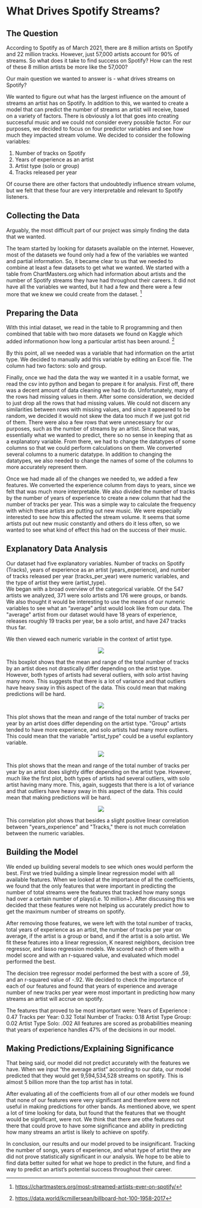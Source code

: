 # What Drives Spotify Streams?
## The Question 
According to Spotify as of March 2021, there are 8 million artists on Spotify and 22 million tracks. However, just 57,000 artists account for 90% of streams. So what does it take to find success on Spotify? How can the rest of these 8 million artists be more like the 57,000? 

Our main question we wanted to answer is - what drives streams on Spotify? 

We wanted to figure out what has the largest influence on the amount of streams an artist has on Spotify. In addition to this,
we wanted to create a model that can predict the number of streams an artist will receive, based on a variety of factors. 
There is obviously a lot that goes into creating successful music and we could not consider every possible factor. For our purposes, 
we decided to focus on four predictor variables and see how much they impacted stream volume. We decided to consider the following variables:
1. Number of tracks on Spotify
2. Years of experience as an artist 
3. Artist type (solo or group)
4. Tracks released per year

Of course there are other factors that undoubtedly influence stream volume, but we felt that these four are very interpretable and relevant to Spotify listeners.
## Collecting the Data
Arguably, the most difficult part of our project was simply finding the data that we wanted.

The team started by looking for datasets available on the internet. However, most of the datasets we found only had a few of the variables we wanted and partial information.
So, it became clear to us that we needed to combine at least a few datasets to get what we wanted. We started with a table from ChartMasters.org 
which had information about artists and the number of Spotify streams they have had throughout their careers.
It did not have all the variables we wanted, but it had a few and there were a few more that we knew we could create from the dataset. [^1]

[^1]: https://chartmasters.org/most-streamed-artists-ever-on-spotify/

## Preparing the Data 

With this intial dataset, we read in the table to R programming and then combined that table with two more datasets we found on 
Kaggle which added informationon how long a particular artist has been around. [^2]

[^2]: https://data.world/kcmillersean/billboard-hot-100-1958-2017

By this point, all we needed was a variable that had information on the artist type. We decided to manually add this variable by editing an Excel file. 
The column had two factors: solo and group. 

Finally, once we had the data the way we wanted it in a usable format, we read the csv into python and began to prepare it for analysis. 
First off, there was a decent amount of data cleaning we had to do. Unfortunately, many of the rows had missing values in them. 
After some consideration, we decided to just drop all the rows that had missing values. 
We could not discern any similarities between rows with missing values, and since it appeared to be random, 
we decided it would not skew the data too much if we just got rid of them. There were also a few rows that were unnecessary for our purposes, such as the number of streams 
by an artist. Since that was, essentially what we wanted to predict, there so no sense in keeping that as a explanatory variable.
From there, we had to change the datatypes of some columns so that we could perform calculations on them. We converted several columns to a numeric datatype. 
In addition to changing the datatypes, we also needed to change the names of some of the columns to more accurately represent them.

Once we had made all of the changes we needed to, we added a few features. We converted the experience column from days to years, since we felt that was much more interpretable.
We also divided the number of tracks by the number of years of experience to create a new column that had the number of tracks per year. 
This was a simple way to calculate the frequency with which these artists are putting out new music. We were especially interested to see how this affected the stream volume. 
It seems that some artists put out new music constantly and others do it less often, so we wanted to see what kind of effect this had on the success of their music.

## Explanatory Data Analysis
Our dataset had five explanatory variables. Number of tracks on Spotify (Tracks),	years of experience as an artist (years_experience), 
and number of tracks released per year (tracks_per_year) were numeric variables, and the type of artist they were (artist_type).  
We began with a broad overview of the categorical variable.
Of the 547 artists we analyzed, 371 were solo artists and 176 were groups, or bands.
We also thought it would be interesting to use the means of our numeric variables to see what an “average” artist would look like from our data. 
The "average" artist from our dataset would have 18 years of experience, releases roughly 19 tracks per year, be a solo artist, and have 247 tracks thus far.

We then viewed each numeric variable in the context of artist type.
<p align="center">
  <img src="https://i.ibb.co/8zCSdqf/output1.pngg" />
</p>

This boxplot shows that the mean and range of the total number of tracks by an artist does not drastically differ depending on the artist type. 
However, both types of artists had several outliers, with solo artist having many more. This suggests that there is a lot of variance and that
outliers have heavy sway in this aspect of the data. This could mean that making predictions will be hard.

<p align="center">
  <img src="https://i.ibb.co/TqsvZD3/output2.png" />
</p>

This plot shows that the mean and range of the total number of tracks per year by an artist does differ depending on the artist type. 
"Group" artists tended to have more experience, and solo artists had many more outliers. This could mean that the variable "artist_type" could be a useful explantory variable.

<p align="center">
  <img src="https://i.ibb.co/j5QsF7b/output3.png" />
</p>

This plot shows that the mean and range of the total number of tracks per year by an artist does slightly differ depending on the artist type. 
However, much like the first plot, both types of artists had several outliers, with solo artist having many more. This, again, suggests that there is a lot of variance and that
outliers have heavy sway in this aspect of the data. This could mean that making predictions will be hard.

<p align="center">
  <img src="https://i.ibb.co/hfRkp9Y/output4.png" />
</p>

This correlation plot shows that besides a slight positive linear correlation between "years_experience" and "Tracks," there is not much correlation 
between the numeric variables.

## Building the Model 

We ended up building several models to see which ones would perform the best.  First we tried building a simple linear regression model with all available features.  When we looked at the importance of all the coefficients, we found that the only features that were important in predicting the number of total streams were the features that tracked how many songs had over a certain number of plays(i.e. 10 million+).  After discussing this we decided that these features were not helping us accurately predict how to get the maximum number of streams on spotify.

After removing those features, we were left with the total number of tracks, total years of experience as an artist, the number of tracks per year on average, if the artist is a group or band, and if the artist is a solo artist.  We fit these features into a linear regression, K nearest neighbors, decision tree regressor, and lasso regression models.  We scored each of them with a model score and with an r-squared value, and evaluated which model performed the best.  

The decision tree regressor model performed the best with a score of .59, and an r-squared value of -.92.  We decided to check the importance of each of our features and found that years of experience and average number of new tracks per year were most important in predicting how many streams an artist will accrue on spotify.  

The features that proved to be most important were:
Years of Experience : 0.47
Tracks per Year: 0.32
Total Number of Tracks: 0.18
Artist Type Group: 0.02
Artist Type Solo: .002
All features are scored as probabilities meaning that years of experience handles 47% of the decisions in our model.

## Making Predictions/Explaining Significance

That being said, our model did not predict accurately with the features we have.  When we input “the average artist”  according to our data, our model predicted that they would get 9,594,534,528 streams on spotify.  This is almost 5 billion more than the top artist has in total.  

After evaluating all of the coefficients from all of our other models we found that none of our features were very significant and therefore were not useful in making predictions for other bands.  As mentioned above, we spent a lot of time looking for data, but found that the features that we thought would be significant, were not.  We think that there are othe features out there that could prove to have some significance and ability in predicting how many streams an artist is likely to achieve on spotify.  

In conclusion, our results and our model proved to be insignificant.  Tracking the number of songs, years of experience, and what type of artist they are did not prove statistically significant in our analysis.  We hope to be able to find data better suited for what we hope to predict in the future, and find a way to predict an artist’s potential success throughout their career.



